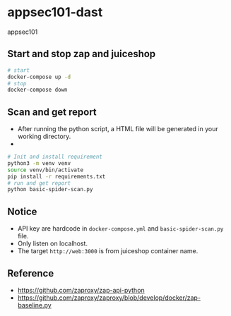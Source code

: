 # appsec101-dast
appsec101


## Start and stop zap and juiceshop
```bash
# start
docker-compose up -d
# stop
docker-compose down
```

## Scan and get report
- After running the python script, a HTML file will be generated in your working directory.
- 
```bash
# Init and install requirement
python3 -m venv venv
source venv/bin/activate
pip install -r requirements.txt
# run and get report
python basic-spider-scan.py
```

## Notice
- API key are hardcode in `docker-compose.yml` and `basic-spider-scan.py` file.
- Only listen on localhost.
- The target `http://web:3000` is from juiceshop container name.


## Reference
- https://github.com/zaproxy/zap-api-python
- https://github.com/zaproxy/zaproxy/blob/develop/docker/zap-baseline.py